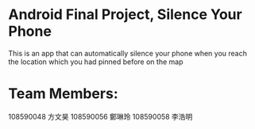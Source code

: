 # Android Final Project, Silence Your Phone

This is an app that can automatically silence your phone when you reach the location which you had pinned before on the map

# Team Members:

108590048 方文昊
108590056 鄭琳玲
108590058 李浩明
